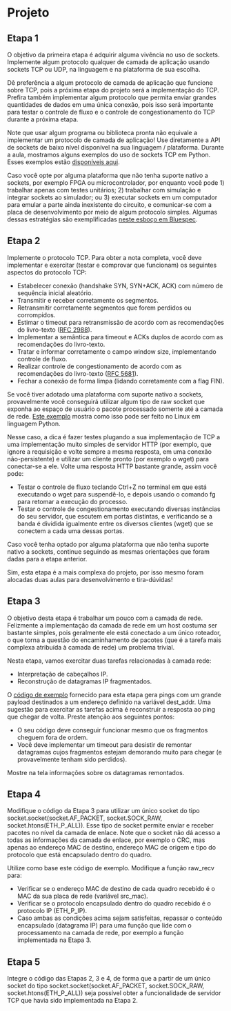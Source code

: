 # Projeto

## Etapa 1

O objetivo da primeira etapa é adquirir alguma vivência no uso de sockets. Implemente algum protocolo qualquer de camada de aplicação usando sockets TCP ou UDP, na linguagem e na plataforma de sua escolha.

Dê preferência a algum protocolo de camada de aplicação que funcione sobre TCP, pois a próxima etapa do projeto será a implementação do TCP. Prefira também implementar algum protocolo que permita enviar grandes quantidades de dados em uma única conexão, pois isso será importante para testar o controle de fluxo e o controle de congestionamento do TCP durante a próxima etapa.

Note que usar algum programa ou biblioteca pronta não equivale a implementar um protocolo de camada de aplicação! Use diretamente a API de sockets de baixo nível disponível na sua linguagem / plataforma. Durante a aula, mostramos alguns exemplos do uso de sockets TCP em Python. Esses exemplos estão [disponíveis aqui](https://gist.github.com/thotypous/10a315490c9c16f0d648f8357e90a349).

Caso você opte por alguma plataforma que não tenha suporte nativo a sockets, por exemplo FPGA ou microcontrolador, por enquanto você pode 1) trabalhar apenas com testes unitários; 2) trabalhar com simulação e integrar sockets ao simulador; ou 3) executar sockets em um computador para emular a parte ainda inexistente do circuito, e comunicar-se com a placa de desenvolvimento por meio de algum protocolo simples. Algumas dessas estratégias são exemplificadas [neste esboço em Bluespec](https://pmatias.me/cco130/public/files/exemplos_bluespec.tar.gz).

## Etapa 2

Implemente o protocolo TCP. Para obter a nota completa, você deve implementar e exercitar (testar e comprovar que funcionam) os seguintes aspectos do protocolo TCP:

- Estabelecer conexão (handshake SYN, SYN+ACK, ACK) com número de sequência inicial aleatório.
- Transmitir e receber corretamente os segmentos.
- Retransmitir corretamente segmentos que forem perdidos ou corrompidos.
- Estimar o timeout para retransmissão de acordo com as recomendações do livro-texto ([RFC 2988](https://tools.ietf.org/html/rfc2988)).
- Implementar a semântica para timeout e ACKs duplos de acordo com as recomendações do livro-texto.
- Tratar e informar corretamente o campo window size, implementando controle de fluxo.
- Realizar controle de congestionamento de acordo com as recomendações do livro-texto ([RFC 5681](https://tools.ietf.org/html/rfc5681)).
- Fechar a conexão de forma limpa (lidando corretamente com a flag FIN).

Se você tiver adotado uma plataforma com suporte nativo a sockets, provavelmente você conseguirá utilizar algum tipo de raw socket que exponha ao espaço de usuário o pacote processado somente até a camada de rede. [Este exemplo](https://gist.github.com/thotypous/2b9587c8f14eadc8a078a237788941bb) mostra como isso pode ser feito no Linux em linguagem Python.

Nesse caso, a dica é fazer testes plugando a sua implementação de TCP a uma implementação muito simples de servidor HTTP (por exemplo, que ignore a requisição e volte sempre a mesma resposta, em uma conexão não-persistente) e utilizar um cliente pronto (por exemplo o wget) para conectar-se a ele. Volte uma resposta HTTP bastante grande, assim você pode:

- Testar o controle de fluxo teclando Ctrl+Z no terminal em que está executando o wget para suspendê-lo, e depois usando o comando fg para retomar a execução do processo.
- Testar o controle de congestionamento executando diversas instâncias do seu servidor, que escutem em portas distintas, e verificando se a banda é dividida igualmente entre os diversos clientes (wget) que se conectem a cada uma dessas portas.

Caso você tenha optado por alguma plataforma que não tenha suporte nativo a sockets, continue seguindo as mesmas orientações que foram dadas para a etapa anterior.

Sim, esta etapa é a mais complexa do projeto, por isso mesmo foram alocadas duas aulas para desenvolvimento e tira-dúvidas!

## Etapa 3

O objetivo desta etapa é trabalhar um pouco com a camada de rede. Felizmente a implementação da camada de rede em um host costuma ser bastante simples, pois geralmente ele está conectado a um único roteador, o que torna a questão do encaminhamento de pacotes (que é a tarefa mais complexa atribuída à camada de rede) um problema trivial.

Nesta etapa, vamos exercitar duas tarefas relacionadas à camada rede:

- Interpretação de cabeçalhos IP.
- Reconstrução de datagramas IP fragmentados.

O [código de exemplo](https://gist.github.com/thotypous/660caaf197146bb4b99bc007a31b6119) fornecido para esta etapa gera pings com um grande payload destinados a um endereço definido na variável dest_addr. Uma sugestão para exercitar as tarefas acima é reconstruir a resposta ao ping que chegar de volta. Preste atenção aos seguintes pontos:

- O seu código deve conseguir funcionar mesmo que os fragmentos cheguem fora de ordem.
- Você deve implementar um timeout para desistir de remontar datagramas cujos fragmentos estejam demorando muito para chegar (e provavelmente tenham sido perdidos).

Mostre na tela informações sobre os datagramas remontados.

## Etapa 4

Modifique o código da Etapa 3 para utilizar um único socket do tipo socket.socket(socket.AF_PACKET, socket.SOCK_RAW, socket.htons(ETH_P_ALL)). Esse tipo de socket permite enviar e receber pacotes no nível da camada de enlace. Note que o socket não dá acesso a todas as informações da camada de enlace, por exemplo o CRC, mas apenas ao endereço MAC de destino, endereço MAC de origem e tipo do protocolo que está encapsulado dentro do quadro.

Utilize como base este código de exemplo. Modifique a função raw_recv para:

- Verificar se o endereço MAC de destino de cada quadro recebido é o MAC da sua placa de rede (variável src_mac).
- Verificar se o protocolo encapsulado dentro do quadro recebido é o protocolo IP (ETH_P_IP).
- Caso ambas as condições acima sejam satisfeitas, repassar o conteúdo encapsulado (datagrama IP) para uma função que lide com o processamento na camada de rede, por exemplo a função implementada na Etapa 3.

## Etapa 5

Integre o código das Etapas 2, 3 e 4, de forma que a partir de um único socket do tipo socket.socket(socket.AF_PACKET, socket.SOCK_RAW, socket.htons(ETH_P_ALL)) seja possível obter a funcionalidade de servidor TCP que havia sido implementada na Etapa 2.